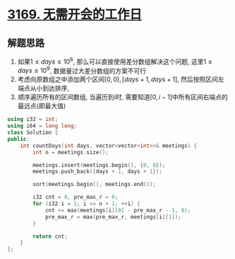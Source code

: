 # [3169. 无需开会的工作日](https://leetcode.cn/problems/count-days-without-meetings/)

## 解题思路

1. 如果$1 \leq days \leq 10^6$, 那么可以直接使用差分数组解决这个问题, 这里$1 \leq days \leq 10^9$, 数据量过大差分数组的方案不可行
2. 考虑向原数组之中添加两个区间$[0, 0], [days + 1, days + 1]$,  然后按照区间左端点从小到达排序,
3. 顺序遍历所有的区间数组, 当遍历到$i$时, 需要知道$[0, i - 1]$中所有区间右端点的最远点(即最大值)

```cpp
using i32 = int;
using i64 = long long;
class Solution {
public:
    int countDays(int days, vector<vector<int>>& meetings) {
        int n = meetings.size();

        meetings.insert(meetings.begin(), {0, 0});
        meetings.push_back({days + 1, days + 1});

        sort(meetings.begin(), meetings.end());

        i32 cnt = 0, pre_max_r = 0;
        for (i32 i = 1; i <= n + 1; ++i) {
            cnt += max(meetings[i][0] - pre_max_r - 1, 0);
            pre_max_r = max(pre_max_r, meetings[i][1]);
        }

        return cnt;
    }
};

```


